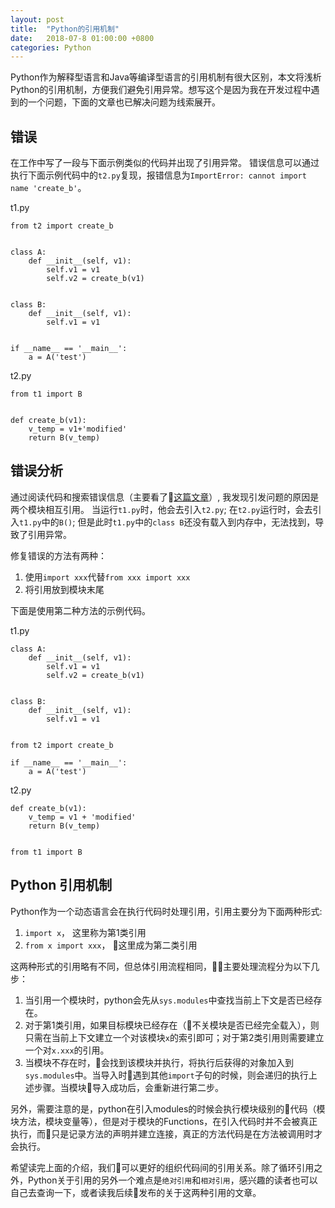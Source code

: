 ```yaml
---
layout: post
title:  "Python的引用机制"
date:   2018-07-8 01:00:00 +0800
categories: Python
---
```


Python作为解释型语言和Java等编译型语言的引用机制有很大区别，本文将浅析Python的引用机制，方便我们避免引用异常。想写这个是因为我在开发过程中遇到的一个问题，下面的文章也已解决问题为线索展开。

## 错误
在工作中写了一段与下面示例类似的代码并出现了引用异常。
错误信息可以通过执行下面示例代码中的`t2.py`复现，报错信息为`ImportError: cannot import name 'create_b'`。

t1.py
```
from t2 import create_b


class A:
    def __init__(self, v1):
        self.v1 = v1
        self.v2 = create_b(v1)


class B:
    def __init__(self, v1):
        self.v1 = v1


if __name__ == '__main__':
    a = A('test')
```

t2.py
```
from t1 import B


def create_b(v1):
    v_temp = v1+'modified'
    return B(v_temp)
```

## 错误分析

通过阅读代码和搜索错误信息（主要看了[这篇文章](https://stackoverflow.com/questions/11698530/two-python-modules-require-each-others-contents-can-that-work)）, 我发现引发问题的原因是两个模块相互引用。 当运行`t1.py`时，他会去引入`t2.py`; 在`t2.py`运行时，会去引入`t1.py`中的`B()`; 但是此时`t1.py`中的`class B`还没有载入到内存中，无法找到，导致了引用异常。

修复错误的方法有两种：

1. 使用`import xxx`代替`from xxx import xxx`
2. 将引用放到模块末尾

下面是使用第二种方法的示例代码。

t1.py
```
class A:
    def __init__(self, v1):
        self.v1 = v1
        self.v2 = create_b(v1)


class B:
    def __init__(self, v1):
        self.v1 = v1


from t2 import create_b

if __name__ == '__main__':
    a = A('test')
```

t2.py
```
def create_b(v1):
    v_temp = v1 + 'modified'
    return B(v_temp)


from t1 import B
```

## Python 引用机制

Python作为一个动态语言会在执行代码时处理引用，引用主要分为下面两种形式:
1. `import x`， 这里称为第1类引用
2. `from x import xxx`， 这里成为第二类引用

这两种形式的引用略有不同，但总体引用流程相同，主要处理流程分为以下几步：
1. 当引用一个模块时，python会先从`sys.modules`中查找当前上下文是否已经存在。
2. 对于第1类引用，如果目标模块已经存在（不关模块是否已经完全载入），则只需在当前上下文建立一个对该模块`x`的索引即可；对于第2类引用则需要建立一个对`x.xxx`的引用。
3. 当模块不存在时，会找到该模块并执行，将执行后获得的对象加入到`sys.modules`中。当导入时遇到其他`import`子句的时候，则会递归的执行上述步骤。当模块导入成功后，会重新进行第二步。

另外，需要注意的是，python在引入modules的时候会执行模块级别的代码（模块方法，模块变量等），但是对于模块的Functions，在引入代码时并不会被真正执行，而只是记录方法的声明并建立连接，真正的方法代码是在方法被调用时才会执行。

希望读完上面的介绍，我们可以更好的组织代码间的引用关系。除了循环引用之外，Python关于引用的另外一个难点是`绝对引用`和`相对引用`，感兴趣的读者也可以自己去查询一下，或者读我后续发布的关于这两种引用的文章。